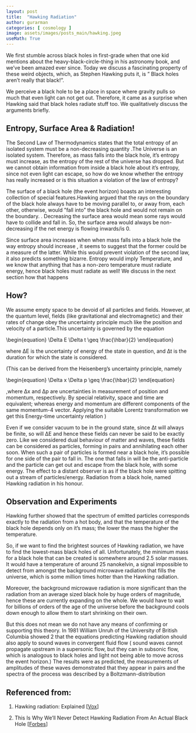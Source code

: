 ```yaml
---
layout: post
title:  "Hawking Radiation"
author: gurarman
categories: [ cosmology ]
image: assets/images/posts_main/hawking.jpeg
useMath: True
---
```



We first stumble across black holes in first-grade when that one kid mentions about the heavy-black-circle-thing in his astronomy book, and we’ve been amazed ever since. Today we discuss a fascinating property of these weird objects, which, as Stephen Hawking puts it, is ” Black holes aren’t really that black!”. 

We perceive a black hole to be a place in space where gravity pulls so much that even light can not get out. Therefore, it came as a surprise when Hawking said that black holes radiate stuff too. We qualitatively discuss the arguments briefly.

## Entropy, Surface Area & Radiation!

The Second Law of Thermodynamics states that the total entropy of an isolated system must be a non-decreasing quantity .The Universe is an isolated system. Therefore, as mass falls into the black hole, it’s entropy must increase, as the entropy of the rest of the universe has dropped. But we cannot obtain information from inside a black hole about it’s entropy, since not even light can escape, so how do we know whether the entropy has really increased or is this situation a violation of the law of entropy?

The surface of a black hole (the event horizon) boasts an interesting collection of special features.Hawking argued that the rays on the boundary of the black hole always have to be moving parallel to, or away from, each other, otherwise, would ”fall into” the black hole and would not remain on the boundary. . Decreasing the surface area would mean some rays would have to collide and fall in. So, the surface area would always be non-decreasing if the net energy is flowing inwards/is 0. 

Since surface area increases when when mass falls into a black hole the way entropy should increase , it seems to suggest that the former could be a measure of the latter. While this would prevent violation of the second law, it also predicts something bizarre. Entropy would imply Temperature, and we know that anything that has a non-zero temperature must radiate energy, hence black holes must radiate as well! We discuss in the next section how that happens

## How?
We assume empty space to be devoid of all particles and fields. However, at the quantum level, fields (like gravitational and electromagnetic) and their rates of change obey the uncertainty principle much like the position and velocity of a particle.This uncertainty is governed by the equation

\begin{equation}
\Delta E \Delta t \geq \frac{\hbar}{2}
\end{equation}

where ∆E is the uncertainty of energy of the state in question, and ∆t is the duration for which the state is considered.

(This can be derived from the Heisenberg’s uncertainty principle, namely 

\begin{equation}
\Delta x \Delta p \geq \frac{\hbar}{2}
\end{equation}

,where ∆x and ∆p are uncertainties in measurement of position and momentum, respectively. By special relativity, space and time are equivalent; whereas energy and momentum are different components of the same momentum-4 vector. Applying the suitable Lorentz transformation we get this Energy-time uncertainty relation ) 

Even if we consider vacuum to be in the ground state, since ∆t will always be finite, so will ∆E and hence these fields can never be said to be exactly zero. Like we considered dual behaviour of matter and waves, these fields can be considered as particles, forming in pairs and annihilating each other soon. When such a pair of particles is formed near a black hole, it’s possible for one side of the pair to fall in. The one that falls in will be the anti-particle and the particle can get out and escape from the black hole, with some energy. The effect to a distant observer is as if the black hole were spitting out a stream of particles/energy. Radiation from a black hole, named Hawking radiation in his honour.

## Observation and Experiments

Hawking further showed that the spectrum of emitted particles corresponds exactly to the radiation from a hot body, and that the temperature of the black hole depends only on it’s mass; the lower the mass the higher the temperature.

So, if we want to find the brightest sources of Hawking radiation, we have to find the lowest-mass black holes of all. Unfortunately, the minimum mass for a black hole that can be created is somewhere around 2.5 solar masses. It would have a temperature of around 25 nanokelvin, a signal impossible to detect from amongst the background microwave radiation that fills the universe, which is some million times hotter than the Hawking radiation.


Moreover, the background microwave radiation is more significant than the radiation from an average sized black hole by huge orders of magnitude, hence these are currently expanding on the whole. We would have to wait for billions of orders of the age of the universe before the background cools down enough to allow them to start shrinking on their own. 

But this does not mean we do not have any means of confirming or supporting this theory. In 1981 William Unruh of the University of British Columbia showed 2 that the equations predicting Hawking radiation should also apply to sound waves in convergent fluid flow ( sound waves cannot propagate upstream in a supersonic flow, but they can in subsonic flow, which is analogous to black holes and light not being able to move across the event horizon.) The results were as predicted, the measurements of amplitudes of these waves demonstrated that they appear in pairs and the spectra of the process was described by a Boltzmann-distribution

## Referenced from:

1. Hawking radiation: Explained [[Vox](https://www.vox.com/science-and-health/2018/3/14/17119320/stephen-hawkinghawking-radiation-explained)]

2. This Is Why We’ll Never Detect Hawking Radiation From An Actual
Black Hole [[Forbes](https://www.forbes.com/sites/startswithabang/2020/07/01/this-is-why-wellnever-detect-hawking-radiation-from-an-actual-black-hole/?sh=1a2d5fd1f0dd)]


